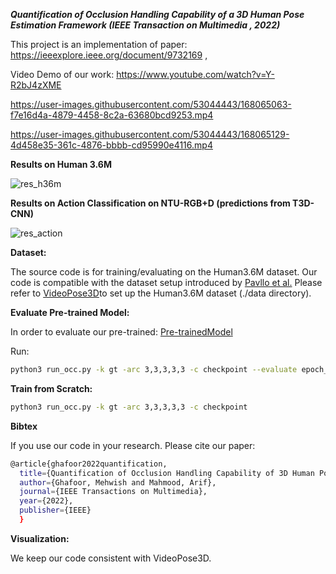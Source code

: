 ***Quantification of Occlusion Handling Capability of a 3D Human Pose Estimation Framework (IEEE Transaction on Multimedia , 2022)***

This project is an implementation of paper: https://ieeexplore.ieee.org/document/9732169 ,

Video Demo of our work: https://www.youtube.com/watch?v=Y-R2bJ4zXME 


https://user-images.githubusercontent.com/53044443/168065063-f7e16d4a-4879-4458-8c2a-63680bcd9253.mp4



https://user-images.githubusercontent.com/53044443/168065129-4d458e35-361c-4876-bbbb-cd95990e4116.mp4


**Results on Human 3.6M**

![res_h36m](https://user-images.githubusercontent.com/53044443/168068179-d9176ff4-5d3a-476d-8a4b-e3152c699d86.png)



**Results on Action Classification on NTU-RGB+D (predictions from T3D-CNN)**


![res_action](https://user-images.githubusercontent.com/53044443/168068377-fa605e76-2e34-48ab-a978-7ee9f448f1a0.png)


**Dataset:**

The source code is for training/evaluating on the Human3.6M dataset. Our code is compatible with the dataset setup introduced by [Pavllo et al.](https://openaccess.thecvf.com/content_CVPR_2019/papers/Pavllo_3D_Human_Pose_Estimation_in_Video_With_Temporal_Convolutions_and_CVPR_2019_paper.pdf) Please refer to [VideoPose3D](https://github.com/facebookresearch/VideoPose3D )to set up the Human3.6M dataset (./data directory).


**Evaluate Pre-trained Model:**

In order to evaluate our pre-trained: [Pre-trainedModel](https://drive.google.com/drive/folders/1gHfyf6ufbVW2nh-9kS5mmUNSy8KN_bPb?usp=sharing )

Run:

```bash
python3 run_occ.py -k gt -arc 3,3,3,3,3 -c checkpoint --evaluate epoch_16Miss.bin 
```

**Train from Scratch:**

```bash
python3 run_occ.py -k gt -arc 3,3,3,3,3 -c checkpoint
```

**Bibtex**

If you use our code in your research. Please cite our paper:
```bash
@article{ghafoor2022quantification,
  title={Quantification of Occlusion Handling Capability of 3D Human Pose Estimation Framework},
  author={Ghafoor, Mehwish and Mahmood, Arif},
  journal={IEEE Transactions on Multimedia},
  year={2022},
  publisher={IEEE}
  }
  ```
  **Visualization:**

We keep our code consistent with VideoPose3D.
